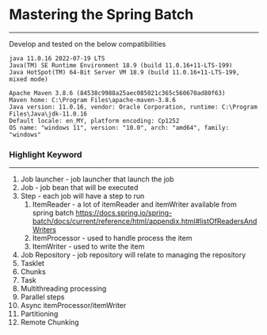 # Mastering the Spring Batch
<hr />

Develop and tested on the below compatibilities
```
java 11.0.16 2022-07-19 LTS
Java(TM) SE Runtime Environment 18.9 (build 11.0.16+11-LTS-199)
Java HotSpot(TM) 64-Bit Server VM 18.9 (build 11.0.16+11-LTS-199, mixed mode)

Apache Maven 3.8.6 (84538c9988a25aec085021c365c560670ad80f63)
Maven home: C:\Program Files\apache-maven-3.8.6
Java version: 11.0.16, vendor: Oracle Corporation, runtime: C:\Program Files\Java\jdk-11.0.16
Default locale: en_MY, platform encoding: Cp1252
OS name: "windows 11", version: "10.0", arch: "amd64", family: "windows"
```

### Highlight Keyword
<hr />

1. Job launcher - job launcher that launch the job
2. Job - job bean that will be executed
3. Step - each job will have a step to run
   1. ItemReader - a lot of itemReader and itemWriter available from spring batch https://docs.spring.io/spring-batch/docs/current/reference/html/appendix.html#listOfReadersAndWriters
   2. ItemProcessor - used to handle process the item
   3. ItemWriter - used to write the item
4. Job Repository - job repository will relate to managing the repository
5. Tasklet 
6. Chunks
7. Task
8. Multithreading processing
9. Parallel steps
10. Async itemProcessor/itemWriter
11. Partitioning
12. Remote Chunking
